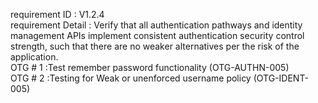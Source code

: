 requirement ID : V1.2.4   
requirement Detail : Verify that all authentication pathways and identity management APIs implement consistent authentication security control strength, such that there are no weaker alternatives per the risk of the application.     
OTG # 1 :Test remember password functionality (OTG-AUTHN-005)  
OTG # 2 :Testing for Weak or unenforced username policy (OTG-IDENT-005)  
